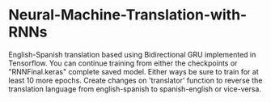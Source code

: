 # Neural-Machine-Translation-with-RNNs
English-Spanish translation based using Bidirectional GRU implemented in Tensorflow.
You can continue training from either the checkpoints or "RNNFinal.keras" complete saved model. Either ways be sure to train for at least 10 more epochs. Create changes on 'translator' function to reverse the translation language from english-spanish to spanish-english or vice-versa.
